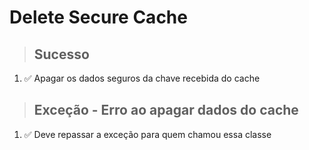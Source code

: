 # Delete Secure Cache

> ## Sucesso

1. ✅ Apagar os dados seguros da chave recebida do cache

> ## Exceção - Erro ao apagar dados do cache

1. ✅ Deve repassar a exceção para quem chamou essa classe
